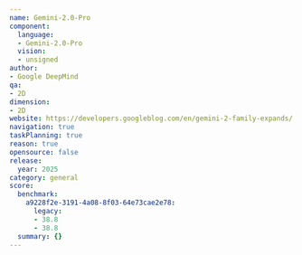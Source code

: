 ```yaml
---
name: Gemini-2.0-Pro
component:
  language:
  - Gemini-2.0-Pro
  vision:
  - unsigned
author:
- Google DeepMind
qa:
- 2D
dimension:
- 2D
website: https://developers.googleblog.com/en/gemini-2-family-expands/
navigation: true
taskPlanning: true
reason: true
opensource: false
release:
  year: 2025
category: general
score:
  benchmark:
    a9228f2e-3191-4a08-8f03-64e73cae2e78:
      legacy:
      - 38.8
      - 38.8
  summary: {}
---
```


